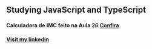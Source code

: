 
## Studying JavaScript and TypeScript

#### Calculadora de IMC feito na Aula 26 [Confira](file:///home/matheus/workspace/js-basic/aula26/index.html?)

#### [Visit my linkedin](https://www.linkedin.com/in/matheus-dario-247193208/)